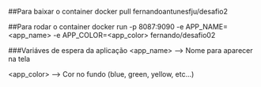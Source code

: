##Para baixar o container
docker pull fernandoantunesfju/desafio2

##Para rodar o container
docker run -p 8087:9090 -e APP_NAME=<app_name> -e APP_COLOR=<app_color> fernando/desafio02

###Variáves de espera da aplicação
<app_name> --> Nome para aparecer na tela

<app_color> --> Cor no fundo (blue, green, yellow, etc...)
